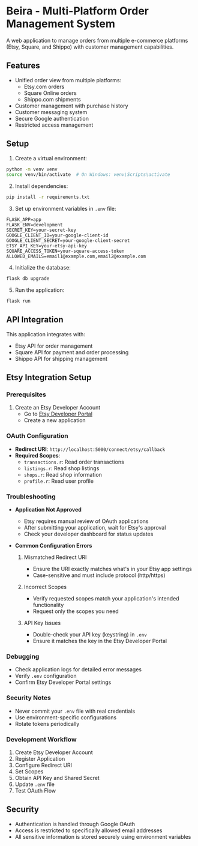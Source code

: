 # Beira - Multi-Platform Order Management System

A web application to manage orders from multiple e-commerce platforms (Etsy, Square, and Shippo) with customer management capabilities.

## Features

- Unified order view from multiple platforms:
  - Etsy.com orders
  - Square Online orders
  - Shippo.com shipments
- Customer management with purchase history
- Customer messaging system
- Secure Google authentication
- Restricted access management

## Setup

1. Create a virtual environment:
```bash
python -m venv venv
source venv/bin/activate  # On Windows: venv\Scripts\activate
```

2. Install dependencies:
```bash
pip install -r requirements.txt
```

3. Set up environment variables in `.env` file:
```
FLASK_APP=app
FLASK_ENV=development
SECRET_KEY=your-secret-key
GOOGLE_CLIENT_ID=your-google-client-id
GOOGLE_CLIENT_SECRET=your-google-client-secret
ETSY_API_KEY=your-etsy-api-key
SQUARE_ACCESS_TOKEN=your-square-access-token
ALLOWED_EMAILS=email1@example.com,email2@example.com
```

4. Initialize the database:
```bash
flask db upgrade
```

5. Run the application:
```bash
flask run
```

## API Integration

This application integrates with:
- Etsy API for order management
- Square API for payment and order processing
- Shippo API for shipping management

## Etsy Integration Setup

### Prerequisites
1. Create an Etsy Developer Account
   - Go to [Etsy Developer Portal](https://www.etsy.com/developers/)
   - Create a new application

### OAuth Configuration
- **Redirect URI**: `http://localhost:5000/connect/etsy/callback`
- **Required Scopes**:
  - `transactions.r`: Read order transactions
  - `listings.r`: Read shop listings
  - `shops.r`: Read shop information
  - `profile.r`: Read user profile

### Troubleshooting
- **Application Not Approved**
  - Etsy requires manual review of OAuth applications
  - After submitting your application, wait for Etsy's approval
  - Check your developer dashboard for status updates

- **Common Configuration Errors**
  1. Mismatched Redirect URI
     - Ensure the URI exactly matches what's in your Etsy app settings
     - Case-sensitive and must include protocol (http/https)

  2. Incorrect Scopes
     - Verify requested scopes match your application's intended functionality
     - Request only the scopes you need

  3. API Key Issues
     - Double-check your API key (keystring) in `.env`
     - Ensure it matches the key in the Etsy Developer Portal

### Debugging
- Check application logs for detailed error messages
- Verify `.env` configuration
- Confirm Etsy Developer Portal settings

### Security Notes
- Never commit your `.env` file with real credentials
- Use environment-specific configurations
- Rotate tokens periodically

### Development Workflow
1. Create Etsy Developer Account
2. Register Application
3. Configure Redirect URI
4. Set Scopes
5. Obtain API Key and Shared Secret
6. Update `.env` file
7. Test OAuth Flow

## Security

- Authentication is handled through Google OAuth
- Access is restricted to specifically allowed email addresses
- All sensitive information is stored securely using environment variables

